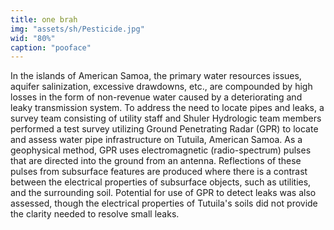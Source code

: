 ```yaml
---
title: one brah
img: "assets/sh/Pesticide.jpg"
wid: "80%"
caption: "pooface"
---
```


In the islands of American Samoa, the primary water resources issues, aquifer salinization, excessive drawdowns, etc., are compounded by high losses in the form of non-revenue water caused by a deteriorating and leaky transmission system.  To address the need to locate pipes and leaks, a survey team consisting of utility staff and Shuler Hydrologic team members performed a test survey utilizing Ground Penetrating Radar (GPR) to locate and assess water pipe infrastructure on Tutuila, American Samoa. As a geophysical method, GPR uses electromagnetic (radio-spectrum) pulses that are directed into the ground from an antenna. Reflections of these pulses from subsurface features are produced where there is a contrast between the electrical properties of subsurface objects, such as utilities, and the surrounding soil.  Potential for use of GPR to detect leaks was also assessed, though the electrical properties of Tutuila's soils did not provide the clarity needed to resolve small leaks.                    
